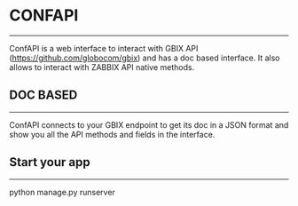 # **CONFAPI**
---
ConfAPI is a web interface to interact with GBIX API (https://github.com/globocom/gbix) and has a doc based interface. It also allows to interact with ZABBIX API native methods.

## DOC BASED
---
ConfAPI connects to your GBIX endpoint to get its doc in a JSON format and show you all the API methods and fields in the interface. 


## Start your app
---
python manage.py runserver

